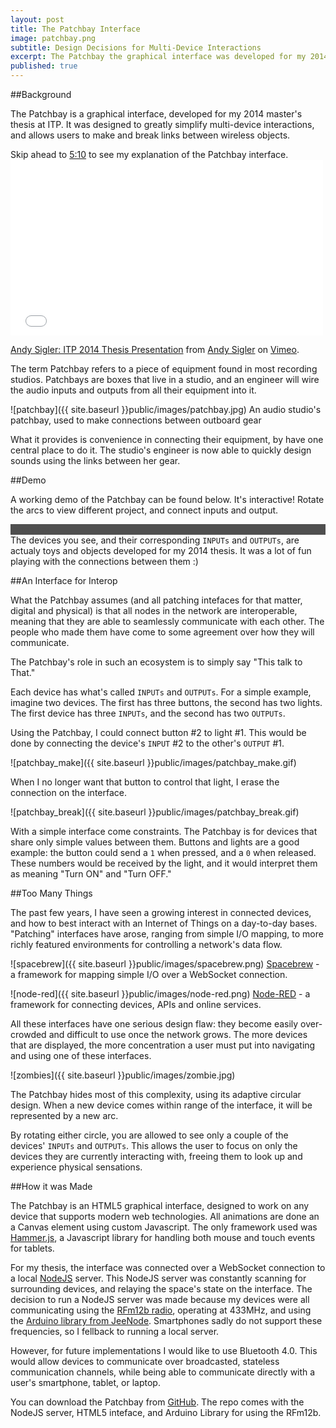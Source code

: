 ```yaml
---
layout: post
title: The Patchbay Interface
image: patchbay.png
subtitle: Design Decisions for Multi-Device Interactions
excerpt: The Patchbay the graphical interface was developed for my 2014 master's thesis at ITP. It was designed to greatly simplify multi-device interactions, and allows users to make and break links between wireless objects.
published: true
---
```


<style>
	#routerContainer {
		position:relative;
		display:block-inline;
		background-color:rgb(79,79,79);
	}
	#patchbayTitle {
		color:rgb(79,79,79);
	}
	canvas{
		display:inline;
		position:absolute;
		left:0px;
		top:0px;
	}
</style>

<script type="text/javascript" src="{{ site.baseurl }}public/js/patchbay/hammer.min.js"></script>
<script type="text/javascript" src="{{ site.baseurl }}public/js/patchbay/websocketStuff.js"></script>
<script type="text/javascript" src="{{ site.baseurl }}public/js/patchbay/canvasStuff.js"></script>
<script type="text/javascript" src="{{ site.baseurl }}public/js/patchbay/touchStuff.js"></script>
<script type="text/javascript" src="{{ site.baseurl }}public/js/patchbay/cord.js"></script>
<script type="text/javascript" src="{{ site.baseurl }}public/js/patchbay/port.js"></script>
<script type="text/javascript" src="{{ site.baseurl }}public/js/patchbay/arc.js"></script>
<script type="text/javascript" src="{{ site.baseurl }}public/js/patchbay/circle.js"></script>
<script type="text/javascript" src="{{ site.baseurl }}public/js/patchbay/mouse.js"></script>
<script type="text/javascript" src="{{ site.baseurl }}public/js/patchbay/initPatchbay.js"></script>

<div class="block"><div class="content-centered" markdown="1">

##Background

The Patchbay is a graphical interface, developed for my 2014 master's thesis at ITP. It was designed to greatly simplify multi-device interactions, and allows users to make and break links between wireless objects.

<div class="message">
Skip ahead to <a href="http://vimeo.com/96851567#t=5m10s" class="inpost-link" target="_blank">5:10</a> to see my explanation of the Patchbay interface.
</div>

<iframe src="//player.vimeo.com/video/96851567" width="500" height="281" frameborder="0" webkitallowfullscreen mozallowfullscreen allowfullscreen></iframe> <p class="caption"><a href="http://vimeo.com/96851567">Andy Sigler: ITP 2014 Thesis Presentation</a> from <a href="http://vimeo.com/andysigler">Andy Sigler</a> on <a href="https://vimeo.com">Vimeo</a>.</p>

The term Patchbay refers to a piece of equipment found in most recording studios. Patchbays are boxes that live in a studio, and an engineer will wire the audio inputs and outputs from all their equipment into it.

![patchbay]({{ site.baseurl }}public/images/patchbay.jpg)
<span class="caption">An audio studio's patchbay, used to make connections between outboard gear</span>

What it provides is convenience in connecting their equipment, by have one central place to do it. The studio's engineer is now able to quickly design sounds using the links between her gear.

</div></div>
<div class="block"><div class="content-centered" markdown="1">

##Demo

A working demo of the Patchbay can be found below. It's interactive! Rotate the arcs to view different project, and connect inputs and output.

<div id="routerContainer">
	<div id="patchbayTitle">PatchBay</div>
	<canvas id="canvas"></canvas>
</div>	

<div class="message">
	The devices you see, and their corresponding <code>INPUTs</code> and <code>OUTPUTs</code>, are actualy toys and objects developed for my 2014 thesis. It was a lot of fun playing with the connections between them :)
</div>

</div></div>
<div class="block"><div class="content-centered" markdown="1">

##An Interface for Interop

What the Patchbay assumes (and all patching intefaces for that matter, digital and physical) is that all nodes in the network are interoperable, meaning that they are able to seamlessly communicate with each other. The people who made them have come to some agreement over how they will communicate.

The Patchbay's role in such an ecosystem is to simply say "This talk to That."

Each device has what's called <code>INPUTs</code> and <code>OUTPUTs</code>. For a simple example, imagine two devices. The first has three buttons, the second has two lights. The first device has three <code>INPUTs</code>, and the second has two <code>OUTPUTs</code>.

Using the Patchbay, I could connect button #2 to light #1. This would be done by connecting the device's <code>INPUT</code> #2 to the other's <code>OUTPUT</code> #1.

![patchbay_make]({{ site.baseurl }}public/images/patchbay_make.gif)

When I no longer want that button to control that light, I erase the connection on the interface.

![patchbay_break]({{ site.baseurl }}public/images/patchbay_break.gif)

With a simple interface come constraints. The Patchbay is for devices that share only simple values between them. Buttons and lights are a good example: the button could send a <code>1</code> when pressed, and a <code>0</code> when released. These numbers would be received by the light, and it would interpret them as meaning "Turn ON" and "Turn OFF."

</div></div>
<div class="block"><div class="content-centered" markdown="1">

##Too Many Things

The past few years, I have seen a growing interest in connected devices, and how to best interact with an Internet of Things on a day-to-day bases. "Patching" interfaces have arose, ranging from simple I/O mapping, to more richly featured environments for controlling a network's data flow.

![spacebrew]({{ site.baseurl }}public/images/spacebrew.png)
<span class="caption">
	<a href="http://docs.spacebrew.cc/" class="inpost-link" target="_blank">Spacebrew</a> - a framework for mapping simple I/O over a WebSocket connection.
</span>

![node-red]({{ site.baseurl }}public/images/node-red.png)
<span class="caption">
	<a href="http://docs.spacebrew.cc/" class="inpost-link" target="_blank">Node-RED</a> - a framework for connecting devices, APIs and online services.
</span>

All these interfaces have one serious design flaw: they become easily over-crowded and difficult to use once the network grows. The more devices that are displayed, the more concentration a user must put into navigating and using one of these interfaces.

![zombies]({{ site.baseurl }}public/images/zombie.jpg)

The Patchbay hides most of this complexity, using its adaptive circular design. When a new device comes within range of the interface, it will be represented by a new arc.

By rotating either circle, you are allowed to see only a couple of the devices' <code>INPUTs</code> and <code>OUTPUTs</code>. This allows the user to focus on only the devices they are currently interacting with, freeing them to look up and experience physical sensations.

</div></div>
<div class="block"><div class="content-centered" markdown="1">

##How it was Made

The Patchbay is an HTML5 graphical interface, designed to work on any device that supports modern web technologies. All animations are done an a Canvas element using custom Javascript. The only framework used was <a href="http://hammerjs.github.io/" class="inpost-link" target="_blank">Hammer.js</a>, a Javascript library for handling both mouse and touch events for tablets.

For my thesis, the interface was connected over a WebSocket connection to a local <a href="http://nodejs.org/" class="inpost-link" target="_blank">NodeJS</a> server. This NodeJS server was constantly scanning for surrounding devices, and relaying the space's state on the interface. The decision to run a NodeJS server was made because my devices were all communicating using the <a href="http://www.hoperf.com/rf/fsk_module/RFM12B.htm" class="inpost-link" target="_blank">RFm12b radio</a>, operating at 433MHz, and using the <a href="https://github.com/jcw/jeelib" class="inpost-link" target="_blank">Arduino library from JeeNode</a>. Smartphones sadly do not support these frequencies, so I fellback to running a local server.

However, for future implementations I would like to use Bluetooth 4.0. This would allow devices to communicate over broadcasted, stateless communication channels, while being able to communicate directly with a user's smartphone, tablet, or laptop.

<div class="message">
You can download the Patchbay from <a href="https://github.com/andySigler/patchbay" class="inpost-link" target="_blank">GitHub</a>. The repo comes with the NodeJS server, HTML5 inteface, and Arduino Library for using the RFm12b.
</div>


</div></div>